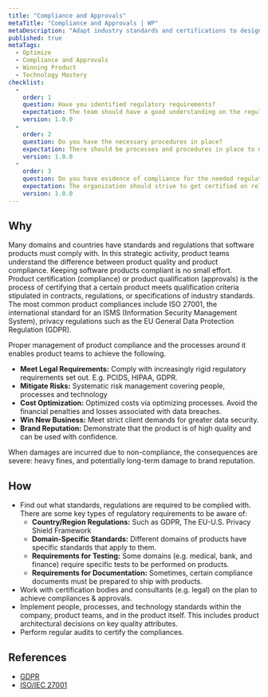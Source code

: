 ```yaml
---
title: "Compliance and Approvals"
metaTitle: "Compliance and Approvals | WP"
metaDescription: "Adapt industry standards and certifications to design stronger, safer, more reliable products and get compliance approvals from relevant authorities and industry bodies (e.g: PCIDS, HIPAA, GDPR etc)."
published: true
metaTags:
  - Optimize
  - Compliance and Approvals
  - Winning Product
  - Technology Mastery
checklist: 
  -
    order: 1
    question: Have you identified regulatory requirements?
    expectation: The team should have a good understanding on the regulatory implications which governs the product domain. Seeking legal advice on these matters is recommended here.
    version: 1.0.0
  -
    order: 2
    question: Do you have the necessary procedures in place?
    expectation: There should be processes and procedures in place to make sure that the product covers the identified regulatory requirements. This could include additional automated security tests, data storage location validations, data at rest encryption procedures, etc...
    version: 1.0.0
  -
    order: 3
    question: Do you have evidence of compliance for the needed regulatory requirements?
    expectation: The organization should strive to get certified on relevant regulatory requirements such as ISO, etc... For those requirements where there is no specific certification, try to get a reputed audit organization to assess and confirm the conformity.
    version: 1.0.0
---
```


## Why
Many domains and countries have standards and regulations that software products must comply with. In this strategic activity, product teams understand the difference between product quality and product compliance. Keeping software products compliant is no small effort. Product certification (compliance) or product qualification (approvals) is the process of certifying that a certain product meets qualification criteria stipulated in contracts, regulations, or specifications of industry standards. The most common product compliances include ISO 27001, the international standard for an ISMS (Information Security Management System), privacy regulations such as the EU General Data Protection Regulation (GDPR).

Proper management of product compliance and the processes around it enables product teams to achieve the following.


- **Meet Legal Requirements:** Comply with increasingly rigid regulatory requirements set out. E.g. PCIDS, HIPAA, GDPR.
- **Mitigate Risks:** Systematic risk management covering people, processes and technology
- **Cost Optimization:** Optimized costs via optimizing processes. Avoid the financial penalties and losses associated with data breaches.
- **Win New Business:** Meet strict client demands for greater data security.
- **Brand Reputation:** Demonstrate that the product is of high quality and can be used with confidence.

When damages are incurred due to non-compliance, the consequences are severe: heavy fines, and potentially long-term damage to brand reputation.


## How

- Find out what standards, regulations are required to be complied with. There are some key types of regulatory requirements to be aware of:
    - **Country/Region Regulations:** Such as GDPR, The EU-U.S. Privacy Shield Framework
    - **Domain-Specific Standards:** Different domains of products have specific standards that apply to them.
    - **Requirements for Testing:** Some domains (e.g. medical, bank, and finance) require specific tests to be performed on products.
    - **Requirements for Documentation:** Sometimes, certain compliance documents must be prepared to ship with products.
- Work with certification bodies and consultants (e.g. legal) on the plan to achieve compliances & approvals.
- Implement people, processes, and technology standards within the company, product teams, and in the product itself. This includes product architectural decisions on key quality attributes.
- Perform regular audits to certify the compliances.



## References

- [GDPR](https://gdpr-info.eu/)
- [ISO/IEC 27001](https://en.wikipedia.org/wiki/ISO/IEC_27001)
